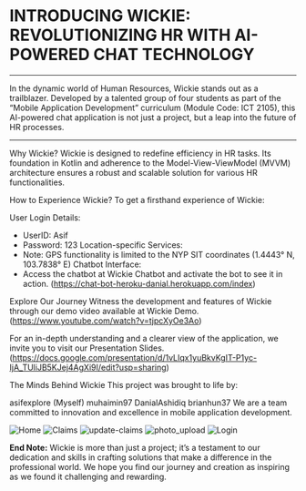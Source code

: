 # INTRODUCING WICKIE: REVOLUTIONIZING HR WITH AI-POWERED CHAT TECHNOLOGY
<hr>
In the dynamic world of Human Resources, Wickie stands out as a trailblazer. Developed by a talented group of four students as part of the “Mobile Application Development” curriculum (Module Code: ICT 2105), this AI-powered chat application is not just a project, but a leap into the future of HR processes.
<hr>

Why Wickie? Wickie is designed to redefine efficiency in HR tasks. Its foundation in Kotlin and adherence to the Model-View-ViewModel (MVVM) architecture ensures a robust and scalable solution for various HR functionalities.

How to Experience Wickie? To get a firsthand experience of Wickie:

User Login Details:
* UserID: Asif
* Password: 123
Location-specific Services:
* Note: GPS functionality is limited to the NYP SIT coordinates (1.4443° N, 103.7838° E)
Chatbot Interface:
* Access the chatbot at Wickie Chatbot and activate the bot to see it in action. (https://chat-bot-heroku-danial.herokuapp.com/index)

Explore Our Journey Witness the development and features of Wickie through our demo video available at Wickie Demo. (https://www.youtube.com/watch?v=tjpcXyOe3Ao)

For an in-depth understanding and a clearer view of the application, we invite you to visit our Presentation Slides. (https://docs.google.com/presentation/d/1vLIqx1yuBkvKgIT-P1yc-IjA_TUliJB5KJej4AgXi9I/edit?usp=sharing)

The Minds Behind Wickie This project was brought to life by:

asifexplore (Myself)
muhaimin97
DanialAshidiq
brianhun37
We are a team committed to innovation and excellence in mobile application development.

![Home](https://github.com/asifexplore/Wickie/assets/17755848/1d3658b8-f558-47dc-9ead-b06069e23408)
![Claims](https://github.com/asifexplore/Wickie/assets/17755848/14f3bf6d-cd35-438e-ba3b-da7189b18968)
![update-claims](https://github.com/asifexplore/Wickie/assets/17755848/052180e5-1a2a-42fb-a0d1-7aadafe98e2e)
![photo_upload](https://github.com/asifexplore/Wickie/assets/17755848/f1ebb76d-52a3-4592-a493-fe5425a79043)
![Login](https://github.com/asifexplore/Wickie/assets/17755848/c13887c9-3408-41f5-9694-bb2f52c261ff)

**End Note:** Wickie is more than just a project; it’s a testament to our dedication and skills in crafting solutions that make a difference in the professional world. We hope you find our journey and creation as inspiring as we found it challenging and rewarding.
